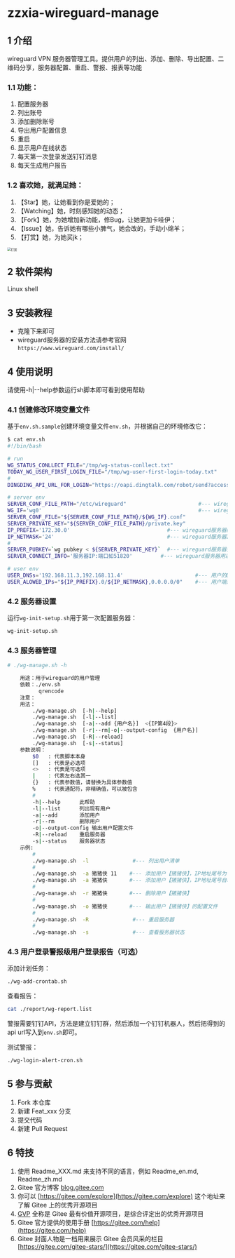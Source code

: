 # zzxia-wireguard-manage

## 1 介绍
wireguard VPN 服务器管理工具。提供用户的列出、添加、删除、导出配置、二维码分享，服务器配置、重启、警报、报表等功能

### 1.1 功能：
1. 配置服务器
1. 列出账号
1. 添加删除账号
1. 导出用户配置信息
1. 重启
1. 显示用户在线状态
1. 每天第一次登录发送钉钉消息
1. 每天生成用户报告

### 1.2 喜欢她，就满足她：
1. 【Star】她，让她看到你是爱她的；
2. 【Watching】她，时刻感知她的动态；
2. 【Fork】她，为她增加新功能，修Bug，让她更加卡哇伊；
3. 【Issue】她，告诉她有哪些小脾气，她会改的，手动小绵羊；
4. 【打赏】她，为她买jk；
<img src="https://img-blog.csdnimg.cn/20210429155627295.jpg?x-oss-process=image/watermark,type_ZmFuZ3poZW5naGVpdGk,shadow_10,text_aHR0cHM6Ly9ibG9nLmNzZG4ubmV0L3poZl9zeQ==,size_16,            color_FFFFFF,t_70#pic_center" alt="打赏" style="zoom:50%;" />


## 2 软件架构
Linux shell


## 3 安装教程

- 克隆下来即可
- wireguard服务器的安装方法请参考官网`https://www.wireguard.com/install/`


## 4 使用说明

请使用-h|--help参数运行sh脚本即可看到使用帮助

### 4.1 创建修改环境变量文件

基于`env.sh.sample`创建环境变量文件`env.sh`，并根据自己的环境修改它：

```bash
$ cat env.sh 
#!/bin/bash                                                                                                                                                                                    

# run
WG_STATUS_CONLLECT_FILE="/tmp/wg-status-conllect.txt"
TODAY_WG_USER_FIRST_LOGIN_FILE="/tmp/wg-user-first-login-today.txt"
#
DINGDING_API_URL_FOR_LOGIN="https://oapi.dingtalk.com/robot/send?access_token=填上你的token在这里"

# server env
SERVER_CONF_FILE_PATH="/etc/wireguard"                       #--- wireguard服务器配置文件路径
WG_IF='wg0'                                                  #--- wireguard服务器网卡
SERVER_CONF_FILE="${SERVER_CONF_FILE_PATH}/${WG_IF}.conf"
SERVER_PRIVATE_KEY="${SERVER_CONF_FILE_PATH}/private.key"
IP_PREFIX='172.30.0'                               #--- wireguard服务器网络地址前3节
IP_NETMASK='24'                                    #--- wireguard服务器IP掩码
#
SERVER_PUBKEY=`wg pubkey < ${SERVER_PRIVATE_KEY}`  #--- wireguard服务器公钥
SERVER_CONNECT_INFO='服务器IP:端口如51820'         #--- wireguard服务器用以接受用户连接的IP与端口

# user env
USER_DNSs='192.168.11.3,192.168.11.4'                       #--- 用户的DNS
USER_ALOWED_IPs="${IP_PREFIX}.0/${IP_NETMASK},0.0.0.0/0"    #--- 用户端走VPN链路的网络地址范围（用来设置用户端路由）
```

### 4.2 服务器设置

运行`wg-init-setup.sh`用于第一次配置服务器：

```bash
wg-init-setup.sh
```


### 4.3 服务器管理

```bash
# ./wg-manage.sh -h

    用途：用于wireguard的用户管理
    依赖：./env.sh
          qrencode
    注意：
    用法：
        ./wg-manage.sh  [-h|--help]
        ./wg-manage.sh  [-l|--list]
        ./wg-manage.sh  [-a|--add {用户名}]  <{IP第4段}>
        ./wg-manage.sh  [-r|--rm|-o|--output-config  {用户名}]
        ./wg-manage.sh  [-R|--reload]
        ./wg-manage.sh  [-s|--status]
    参数说明：
        $0   : 代表脚本本身
        []   : 代表是必选项
        <>   : 代表是可选项
        |    : 代表左右选其一
        {}   : 代表参数值，请替换为具体参数值
        %    : 代表通配符，非精确值，可以被包含
        #
        -h|--help      此帮助
        -l|--list      列出现有用户
        -a|--add       添加用户
        -r|--rm        删除用户
        -o|--output-config 输出用户配置文件
        -R|--reload    重启服务器
        -s|--status    服务器状态
    示例:
        #
        ./wg-manage.sh  -l              #--- 列出用户清单
        #
        ./wg-manage.sh  -a 猪猪侠 11    #--- 添加用户【猪猪侠】，IP地址尾号为【11】
        ./wg-manage.sh  -a 猪猪侠       #--- 添加用户【猪猪侠】，IP地址尾号自动分配
        #
        ./wg-manage.sh  -r 猪猪侠       #--- 删除用户【猪猪侠】
        #
        ./wg-manage.sh  -o 猪猪侠       #--- 输出用户【猪猪侠】的配置文件
        #
        ./wg-manage.sh  -R              #--- 重启服务器
        #
        ./wg-manage.sh  -s              #--- 查看服务器状态
```

### 4.3 用户登录警报级用户登录报告（可选）

添加计划任务：

```bash
./wg-add-crontab.sh
```

查看报告：
```bash
cat ./report/wg-report.list
```

警报需要钉钉API，方法是建立钉钉群，然后添加一个钉钉机器人，然后把得到的api url写入到`env.sh`即可。

测试警报：

```bash
./wg-login-alert-cron.sh
```


## 5 参与贡献

1.  Fork 本仓库
2.  新建 Feat_xxx 分支
3.  提交代码
4.  新建 Pull Request


## 6 特技

1.  使用 Readme\_XXX.md 来支持不同的语言，例如 Readme\_en.md, Readme\_zh.md
2.  Gitee 官方博客 [blog.gitee.com](https://blog.gitee.com)
3.  你可以 [https://gitee.com/explore](https://gitee.com/explore) 这个地址来了解 Gitee 上的优秀开源项目
4.  [GVP](https://gitee.com/gvp) 全称是 Gitee 最有价值开源项目，是综合评定出的优秀开源项目
5.  Gitee 官方提供的使用手册 [https://gitee.com/help](https://gitee.com/help)
6.  Gitee 封面人物是一档用来展示 Gitee 会员风采的栏目 [https://gitee.com/gitee-stars/](https://gitee.com/gitee-stars/)
